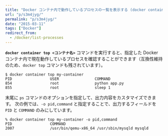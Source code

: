 ```yaml
---
title: "Docker コンテナ内で動作しているプロセスの一覧を表示する (docker container top)"
url: "p/s3m4jyg/"
permalink: "p/s3m4jyg/"
date: "2015-03-11"
tags: ["Docker"]
redirect_from:
  - /docker/list-processes
---
```


__`docker container top <コンテナ名>`__ コマンドを実行すると、指定した Docker コンテナ内で現在動作しているプロセスを確認することができます（互換性維持のため、`docker top` コマンドも残されています）。

```console
$ docker container top my-container
PID                 USER                COMMAND
854                 root                python app.py
855                 root                sleep 1
```

末尾に `ps` コマンドのオプションを指定して、出力内容をカスタマイズできます。
次の例では、`-o pid,command` と指定することで、出力するフィールドを `PID` と `COMMAND` のみにしています。

```console
% docker container top my-container -o pid,command
PID                 COMMAND
2007                /usr/bin/qemu-x86_64 /usr/sbin/mysqld mysqld
```

